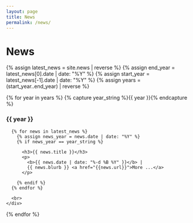 ```yaml
---
layout: page
title: News
permalink: /news/
---
```

# News

{% assign latest_news = site.news | reverse %}
{% assign end_year = latest_news[0].date | date: "%Y" %}
{% assign start_year = latest_news[-1].date | date: "%Y" %}
{% assign years = (start_year..end_year) | reverse %}

{% for year in years %}
  {% capture year_string %}{{ year }}{% endcapture %}

  <div class="usa-grid-full">
    <div class="usa-width-one-third">
      <h3>{{ year }}</h3>
    </div>
    <div class="usa-width-two-thirds">

      {% for news in latest_news %}
        {% assign news_year = news.date | date: "%Y" %}
        {% if news_year == year_string %}

          <h3>{{ news.title }}</h3>
          <p>
            <b>{{ news.date | date: "%-d %B %Y" }}</b> |
            {{ news.blurb }} <a href="{{news.url}}">More ...</a>
          </p>

        {% endif %}
      {% endfor %}

      <br>
    </div>
  </div>

{% endfor %}
